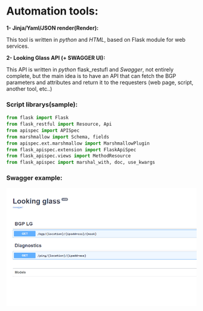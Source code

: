 # Automation tools:

 **1- Jinja/Yaml/JSON render(Render):**
	
   This tool is written in _python_ and _HTML_, based on Flask module for web services.

 **2- Looking Glass API (+ SWAGGER UI):**

   This API is written in _python_ flask_restufl and _Swagger_, not entirely complete, but the main idea is to have an API 
   that can fetch the BGP parameters and attributes and return it to the requesters (web page, script, another 
   tool, etc..)




### Script librarys(sample):

```python
from flask import Flask
from flask_restful import Resource, Api
from apispec import APISpec
from marshmallow import Schema, fields
from apispec.ext.marshmallow import MarshmallowPlugin
from flask_apispec.extension import FlaskApiSpec
from flask_apispec.views import MethodResource
from flask_apispec import marshal_with, doc, use_kwargs
```

### Swagger example:
![Looking glass Swagger](looking_glass/LookingGlass.PNG)

